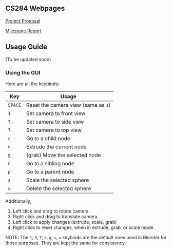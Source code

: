 ## CS284 Webpages

[Project Proposal](proposal.md)

[Milestone Report](https://drive.google.com/file/d/1Q_YoM8MW1fJYFkMWP0TB4PBbvrPeEYvg/view?usp=sharing)

## Usage Guide
(To be updated soon)

### Using the GUI
Here are all the keybinds:

| Key | Usage  |
| --- | ---- | 
| `SPACE` | Reset the camera view (same as `1`) |
| `1` | Set camera to front view |
| `3` | Set camera to side view |
| `7` | Set camera to top view |
| `c` |  Go to a child node |
| `e` |  Extrude the current node |
| `g` |  (grab) Move the selected node |
| `n` |  Go to a sibling node |
| `p` |  Go to a parent node |
| `s` |  Scale the selected sphere |
| `x` | Delete the selected sphere |

Additionally, 
1. Left click and drag to rotate camera
2. Right click and drag to translate camera
3. Left click to apply changes (extrude, scale, grab)
4. Right click to reset changes, when in extrude, grab, or scale mode.

NOTE: The `1`, `3`, `7`, `e`, `g`, `s`, `x` keybinds are the default ones used in Blender for those purposes. They are kept the same for consistency.   
